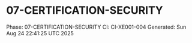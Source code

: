 # 07-CERTIFICATION-SECURITY
Phase: 07-CERTIFICATION-SECURITY
CI: CI-XE001-004
Generated: Sun Aug 24 22:41:25 UTC 2025
